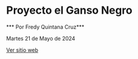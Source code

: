 # Proyecto el Ganso Negro

*** Por Fredy Quintana Cruz***

Martes 21 de Mayo de 2024

<a href="https://fredycruz4.github.io/ganso_negro_2024/"
 target="_blank">Ver sitio web</a>
